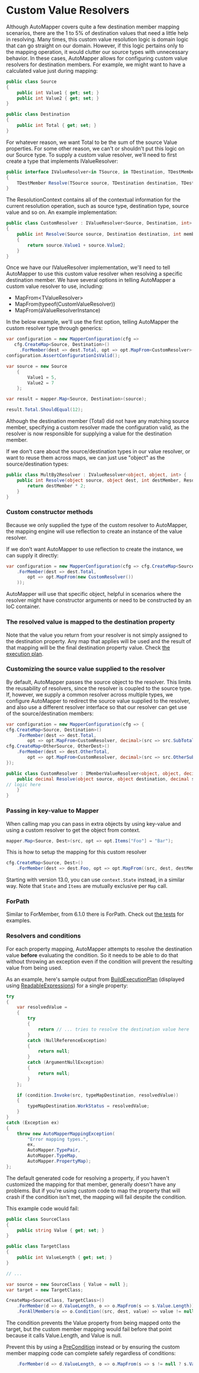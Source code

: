 # Custom Value Resolvers

Although AutoMapper covers quite a few destination member mapping scenarios, there are the 1 to 5% of destination values that need a little help in resolving.  Many times, this custom value resolution logic is domain logic that can go straight on our domain.  However, if this logic pertains only to the mapping operation, it would clutter our source types with unnecessary behavior.  In these cases, AutoMapper allows for configuring custom value resolvers for destination members.  For example, we might want to have a calculated value just during mapping:

```c#
public class Source
{
	public int Value1 { get; set; }
	public int Value2 { get; set; }
}

public class Destination
{
	public int Total { get; set; }
}
```

For whatever reason, we want Total to be the sum of the source Value properties.  For some other reason, we can't or shouldn't put this logic on our Source type.  To supply a custom value resolver, we'll need to first create a type that implements IValueResolver:

```c#
public interface IValueResolver<in TSource, in TDestination, TDestMember>
{
	TDestMember Resolve(TSource source, TDestination destination, TDestMember destMember, ResolutionContext context);
}
```

The ResolutionContext contains all of the contextual information for the current resolution operation, such as source type, destination type, source value and so on.  An example implementation:

```c#
public class CustomResolver : IValueResolver<Source, Destination, int>
{
	public int Resolve(Source source, Destination destination, int member, ResolutionContext context)
	{
        return source.Value1 + source.Value2;
	}
}
```

Once we have our IValueResolver implementation, we'll need to tell AutoMapper to use this custom value resolver when resolving a specific destination member.  We have several options in telling AutoMapper a custom value resolver to use, including:

* MapFrom\<TValueResolver\>
* MapFrom(typeof(CustomValueResolver))
* MapFrom(aValueResolverInstance)

In the below example, we'll use the first option, telling AutoMapper the custom resolver type through generics:

```c#
var configuration = new MapperConfiguration(cfg =>
   cfg.CreateMap<Source, Destination>()
	 .ForMember(dest => dest.Total, opt => opt.MapFrom<CustomResolver>()));
configuration.AssertConfigurationIsValid();

var source = new Source
	{
		Value1 = 5,
		Value2 = 7
	};

var result = mapper.Map<Source, Destination>(source);

result.Total.ShouldEqual(12);
```

Although the destination member (Total) did not have any matching source member, specifying a custom resolver made the configuration valid, as the resolver is now responsible for supplying a value for the destination member.  

If we don't care about the source/destination types in our value resolver, or want to reuse them across maps, we can just use "object" as the source/destination types:

```c#
public class MultBy2Resolver : IValueResolver<object, object, int> {
    public int Resolve(object source, object dest, int destMember, ResolutionContext context) {
        return destMember * 2;
    }
}
```

### Custom constructor methods

Because we only supplied the type of the custom resolver to AutoMapper, the mapping engine will use reflection to create an instance of the value resolver.

If we don't want AutoMapper to use reflection to create the instance, we can supply it directly:

```c#
var configuration = new MapperConfiguration(cfg => cfg.CreateMap<Source, Destination>()
	.ForMember(dest => dest.Total,
		opt => opt.MapFrom(new CustomResolver())
	));
```

AutoMapper will use that specific object, helpful in scenarios where the resolver might have constructor arguments or need to be constructed by an IoC container.

### The resolved value is mapped to the destination property

Note that the value you return from your resolver is not simply assigned to the destination property. Any map that applies will be used and the result of that mapping will be the final destination property value. Check [the execution plan](Understanding-your-mapping.md).

### Customizing the source value supplied to the resolver

By default, AutoMapper passes the source object to the resolver. This limits the reusability of resolvers, since the resolver is coupled to the source type. If, however, we supply a common resolver across multiple types, we configure AutoMapper to redirect the source value supplied to the resolver, and also use a different resolver interface so that our resolver can get use of the source/destination members:

```c#
var configuration = new MapperConfiguration(cfg => {
cfg.CreateMap<Source, Destination>()
    .ForMember(dest => dest.Total,
        opt => opt.MapFrom<CustomResolver, decimal>(src => src.SubTotal));
cfg.CreateMap<OtherSource, OtherDest>()
    .ForMember(dest => dest.OtherTotal,
        opt => opt.MapFrom<CustomResolver, decimal>(src => src.OtherSubTotal));
});

public class CustomResolver : IMemberValueResolver<object, object, decimal, decimal> {
    public decimal Resolve(object source, object destination, decimal sourceMember, decimal destinationMember, ResolutionContext context) {
// logic here
    }
}
```

### Passing in key-value to Mapper

When calling map you can pass in extra objects by using key-value and using a custom resolver to get the object from context.

```c#
mapper.Map<Source, Dest>(src, opt => opt.Items["Foo"] = "Bar");
```

This is how to setup the mapping for this custom resolver

```c#
cfg.CreateMap<Source, Dest>()
    .ForMember(dest => dest.Foo, opt => opt.MapFrom((src, dest, destMember, context) => context.Items["Foo"]));
```
Starting with version 13.0, you can use `context.State` instead, in a similar way. Note that `State` and `Items` are mutually exclusive per `Map` call.

### ForPath

Similar to ForMember, from 6.1.0 there is ForPath. Check out [the tests](https://github.com/AutoMapper/AutoMapper/search?utf8=%E2%9C%93&q=ForPath&type=) for examples.

### Resolvers and conditions

For each property mapping, AutoMapper attempts to resolve the destination value **before** evaluating the condition. So it needs to be able to do that without throwing an exception even if the condition will prevent the resulting value from being used.

As an example, here's sample output from [BuildExecutionPlan](Understanding-your-mapping.md) (displayed using [ReadableExpressions](https://marketplace.visualstudio.com/items?itemName=vs-publisher-1232914.ReadableExpressionsVisualizers)) for a single property:

```c#
try
{
	var resolvedValue =
	{
		try
		{
			return // ... tries to resolve the destination value here
		}
		catch (NullReferenceException)
		{
			return null;
		}
		catch (ArgumentNullException)
		{
			return null;
		}
	};

	if (condition.Invoke(src, typeMapDestination, resolvedValue))
	{
		typeMapDestination.WorkStatus = resolvedValue;
	}
}
catch (Exception ex)
{
	throw new AutoMapperMappingException(
		"Error mapping types.",
		ex,
		AutoMapper.TypePair,
		AutoMapper.TypeMap,
		AutoMapper.PropertyMap);
};
```
The default generated code for resolving a property, if you haven't customized the mapping for that member, generally doesn't have any problems.  But if you're using custom code to map the property that will crash if the condition isn't met, the mapping will fail despite the condition.

This example code would fail:

```c#
public class SourceClass 
{ 
	public string Value { get; set; }
}

public class TargetClass 
{
	public int ValueLength { get; set; }
}

// ...

var source = new SourceClass { Value = null };
var target = new TargetClass;

CreateMap<SourceClass, TargetClass>()
	.ForMember(d => d.ValueLength, o => o.MapFrom(s => s.Value.Length))
	.ForAllMembers(o => o.Condition((src, dest, value) => value != null));
```
The condition prevents the Value property from being mapped onto the target, but the custom member mapping would fail before that point because it calls Value.Length, and Value is null. 

Prevent this by using a [PreCondition](Conditional-mapping.md#preconditions) instead or by ensuring the custom member mapping code can complete safely regardless of conditions:

```c#
	.ForMember(d => d.ValueLength, o => o.MapFrom(s => s != null ? s.Value.Length : 0))
```
